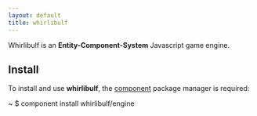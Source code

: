 ```yaml
---
layout: default
title: whirlibulf
---
```


Whirlibulf is an **Entity-Component-System** Javascript game engine.

## Install

To install and use **whirlibulf**, the [component](https://github.com/component/component)
package manager is required:

<div class="shell">
  <span class="path">~</span>
  <span class="prompt">$</span>
  <span class="command">component install whirlibulf/engine</span>
</div>
